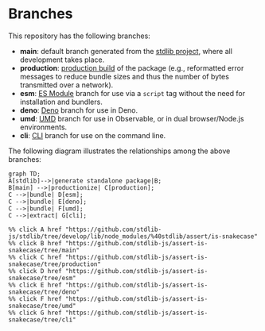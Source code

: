 <!--

@license Apache-2.0

Copyright (c) 2023 The Stdlib Authors.

Licensed under the Apache License, Version 2.0 (the "License");
you may not use this file except in compliance with the License.
You may obtain a copy of the License at

    http://www.apache.org/licenses/LICENSE-2.0

Unless required by applicable law or agreed to in writing, software
distributed under the License is distributed on an "AS IS" BASIS,
WITHOUT WARRANTIES OR CONDITIONS OF ANY KIND, either express or implied.
See the License for the specific language governing permissions and
limitations under the License.

-->

# Branches

This repository has the following branches:

-   **main**: default branch generated from the [stdlib project][stdlib-url], where all development takes place.
-   **production**: [production build][production-url] of the package (e.g., reformatted error messages to reduce bundle sizes and thus the number of bytes transmitted over a network).
-   **esm**: [ES Module][esm-url] branch for use via a `script` tag without the need for installation and bundlers.
-   **deno**: [Deno][deno-url] branch for use in Deno.
-   **umd**: [UMD][umd-url] branch for use in Observable, or in dual browser/Node.js environments.
-   **cli**: [CLI][cli-url] branch for use on the command line.

The following diagram illustrates the relationships among the above branches:

```mermaid
graph TD;
A[stdlib]-->|generate standalone package|B;
B[main] -->|productionize| C[production];
C -->|bundle| D[esm];
C -->|bundle| E[deno];
C -->|bundle| F[umd];
C -->|extract| G[cli];

%% click A href "https://github.com/stdlib-js/stdlib/tree/develop/lib/node_modules/%40stdlib/assert/is-snakecase"
%% click B href "https://github.com/stdlib-js/assert-is-snakecase/tree/main"
%% click C href "https://github.com/stdlib-js/assert-is-snakecase/tree/production"
%% click D href "https://github.com/stdlib-js/assert-is-snakecase/tree/esm"
%% click E href "https://github.com/stdlib-js/assert-is-snakecase/tree/deno"
%% click F href "https://github.com/stdlib-js/assert-is-snakecase/tree/umd"
%% click G href "https://github.com/stdlib-js/assert-is-snakecase/tree/cli"
```

[stdlib-url]: https://github.com/stdlib-js/stdlib/tree/develop/lib/node_modules/%40stdlib/assert/is-snakecase
[production-url]: https://github.com/stdlib-js/assert-is-snakecase/tree/production
[deno-url]: https://github.com/stdlib-js/assert-is-snakecase/tree/deno
[umd-url]: https://github.com/stdlib-js/assert-is-snakecase/tree/umd
[esm-url]: https://github.com/stdlib-js/assert-is-snakecase/tree/esm
[cli-url]: https://github.com/stdlib-js/assert-is-snakecase/tree/cli